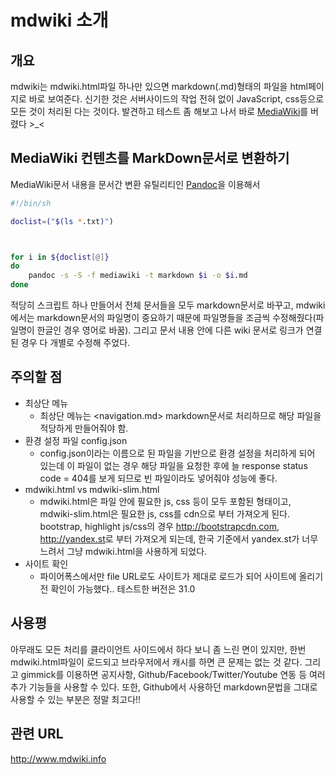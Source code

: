 mdwiki 소개
==========


개요
---
mdwiki는 mdwiki.html파일 하나만 있으면 markdown(.md)형태의 파일을 html페이지로 바로 보여준다.
신기한 것은 서버사이드의 작업 전혀 없이 JavaScript, css등으로 모든 것이 처리된 다는 것이다.
발견하고 테스트 좀 해보고 나서 바로 [MediaWiki](https://www.mediawiki.org)를 버렸다 >_<


MediaWiki 컨텐츠를 MarkDown문서로 변환하기
------------------------------------
MediaWiki문서 내용을 문서간 변환 유틸리티인 [Pandoc](http://johnmacfarlane.net/pandoc/)을 이용해서 
```bash
#!/bin/sh

doclist=("$(ls *.txt)")



for i in ${doclist[@]}
do
	pandoc -s -S -f mediawiki -t markdown $i -o $i.md
done
```
적당히 스크립트 하나 만들어서 전체 문서들을 모두 markdown문서로 바꾸고, mdwiki에서는 markdown문서의 파일명이 중요하기 때문에 파일명들을 조금씩 수정해줬다(파일명이 한글인 경우 영어로 바꿈).
그리고 문서 내용 안에 다른 wiki 문서로 링크가 연결된 경우 다 개별로 수정해 주었다.


주의할 점
-------
- 최상단 메뉴
	- 최상단 메뉴는 <navigation.md> markdown문서로 처리하므로 해당 파일을 적당하게 만들어줘야 함.
- 환경 설정 파일 config.json
	- config.json이라는 이름으로 된 파일을 기반으로 환경 설정을 처리하게 되어 있는데 이 파일이 없는 경우 해당 파일을 요청한 후에 늘 response status code = 404를 보게 되므로 
	빈 파일이라도 넣어줘야 성능에 좋다.
- mdwiki.html vs mdwiki-slim.html
	- mdwiki.html은 파일 안에 필요한 js, css 등이 모두 포함된 형태이고, mdwiki-slim.html은 필요한 js, css를 cdn으로 부터 가져오게 된다.
	bootstrap, highlight js/css의 경우 <http://bootstrapcdn.com>, <http://yandex.st>로 부터 가져오게 되는데, 한국 기준에서 yandex.st가 너무 느려서 그냥 mdwiki.html을 사용하게 되었다.
- 사이트 확인
	- 파이어폭스에서만 file URL로도 사이트가 제대로 로드가 되어 사이트에 올리기 전 확인이 가능했다.. 테스트한 버전은 31.0
	

사용평
-----
아무래도 모든 처리를 클라이언트 사이드에서 하다 보니 좀 느린 면이 있지만, 한번 mdwiki.html파일이 로드되고 브라우저에서 캐시를 하면 큰 문제는 없는 것 같다.
그리고 gimmick를 이용하면 공지사항, Github/Facebook/Twitter/Youtube 연동 등 여러 추가 기능들을 사용할 수 있다.
또한, Github에서 사용하던 markdown문법을 그대로 사용할 수 있는 부분은 정말 최고다!!


관련 URL
---------
http://www.mdwiki.info